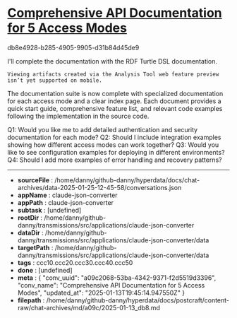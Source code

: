 # [Comprehensive API Documentation for 5 Access Modes](https://claude.ai/chat/a09c2068-53ba-4342-9371-f2d5519d3396)

db8e4928-b285-4905-9905-d31b84d45de9

 I'll complete the documentation with the RDF Turtle DSL documentation.
```
Viewing artifacts created via the Analysis Tool web feature preview isn’t yet supported on mobile.
```



The documentation suite is now complete with specialized documentation for each access mode and a clear index page. Each document provides a quick start guide, comprehensive feature list, and relevant code examples following the implementation in the source code.

Q1: Would you like me to add detailed authentication and security documentation for each mode?
Q2: Should I include integration examples showing how different access modes can work together?
Q3: Would you like to see configuration examples for deploying in different environments?
Q4: Should I add more examples of error handling and recovery patterns?

---

* **sourceFile** : /home/danny/github-danny/hyperdata/docs/chat-archives/data-2025-01-25-12-45-58/conversations.json
* **appName** : claude-json-converter
* **appPath** : claude-json-converter
* **subtask** : [undefined]
* **rootDir** : /home/danny/github-danny/transmissions/src/applications/claude-json-converter
* **dataDir** : /home/danny/github-danny/transmissions/src/applications/claude-json-converter/data
* **targetPath** : /home/danny/github-danny/transmissions/src/applications/claude-json-converter/data
* **tags** : ccc10.ccc20.ccc30.ccc40.ccc50
* **done** : [undefined]
* **meta** : {
  "conv_uuid": "a09c2068-53ba-4342-9371-f2d5519d3396",
  "conv_name": "Comprehensive API Documentation for 5 Access Modes",
  "updated_at": "2025-01-13T19:45:14.947550Z"
}
* **filepath** : /home/danny/github-danny/hyperdata/docs/postcraft/content-raw/chat-archives/md/a09c/2025-01-13_db8.md